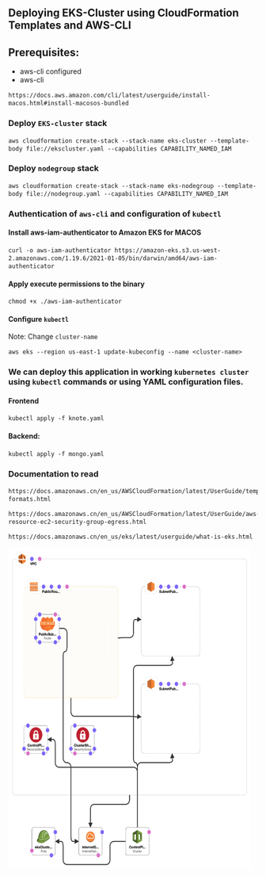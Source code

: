 ## Deploying EKS-Cluster using CloudFormation Templates and AWS-CLI 

## Prerequisites:
- aws-cli configured
- aws-cli 
```
https://docs.aws.amazon.com/cli/latest/userguide/install-macos.html#install-macosos-bundled
```

### Deploy ```EKS-cluster``` stack
    
```    
aws cloudformation create-stack --stack-name eks-cluster --template-body file://ekscluster.yaml --capabilities CAPABILITY_NAMED_IAM
```

### Deploy ```nodegroup``` stack

```
aws cloudformation create-stack --stack-name eks-nodegroup --template-body file://nodegroup.yaml --capabilities CAPABILITY_NAMED_IAM
```


### Authentication of ```aws-cli``` and configuration of ```kubectl``` 

####  Install aws-iam-authenticator to Amazon EKS for MACOS

```
curl -o aws-iam-authenticator https://amazon-eks.s3.us-west-2.amazonaws.com/1.19.6/2021-01-05/bin/darwin/amd64/aws-iam-authenticator
```
  
####  Apply execute permissions to the binary
```
chmod +x ./aws-iam-authenticator
```

#### Configure ```kubectl```

Note: Change ```cluster-name```

```
aws eks --region us-east-1 update-kubeconfig --name <cluster-name>
```

### We can deploy this application in working ```kubernetes cluster``` using ```kubectl``` commands or using YAML configuration files. ###


#### Frontend ###

```
kubectl apply -f knote.yaml
```

#### Backend: ###

```
kubectl apply -f mongo.yaml
```
### Documentation to read ##

```
https://docs.amazonaws.cn/en_us/AWSCloudFormation/latest/UserGuide/template-formats.html
```

```
https://docs.amazonaws.cn/en_us/AWSCloudFormation/latest/UserGuide/aws-resource-ec2-security-group-egress.html
```

```
https://docs.amazonaws.cn/en_us/eks/latest/userguide/what-is-eks.html
```

<img width="490" height="650" src="template1-designer (1).png">
